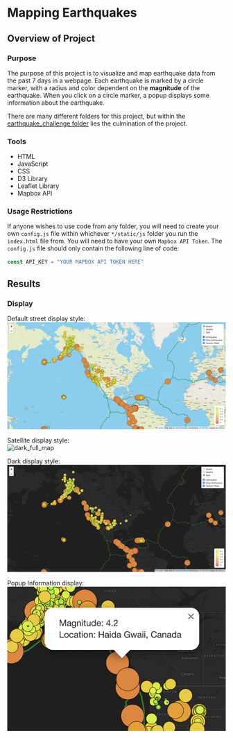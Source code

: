 # Mapping Earthquakes

## Overview of Project

### Purpose

The purpose of this project is to visualize and map earthquake data from the past 7 days in a webpage. Each earthquake is marked by a circle marker, with a radius and color dependent on the **magnitude** of the earthquake. When you click on a circle marker, a popup displays some information about the earthquake. 

There are many different folders for this project, but within the [earthquake_challenge folder](/earthquake_challenge) lies the culmination of the project.

### Tools

- HTML
- JavaScript
- CSS
- D3 Library
- Leaflet Library
- Mapbox API

### Usage Restrictions

If anyone wishes to use code from any folder, you will need to create your own `config.js` file within whichever `*/static/js` folder you run the `index.html` file from. You will need to have your own `Mapbox API Token`. The `config.js` file should only contain the following line of code:

```javascript
const API_KEY = "YOUR MAPBOX API TOKEN HERE"
```

## Results

### Display

Default street display style:<br>
![streets_full_map](img/streets_full_map.png)

Satellite display style:<br>
![dark_full_map](img/satellite_full_map.png)

Dark display style:<br>
![dark_full_map](img/dark_full_map.png)

Popup Information display:<br>
![popup_example](img/popup_example.png)
